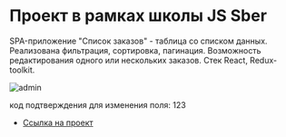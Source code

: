 # Проект в рамках школы JS Sber

SPA-приложение "Список заказов" - таблица со списком данных. Реализована фильтрация, сортировка, пагинация. Возможность редактирования одного или нескольких заказов.
Стек React, Redux-toolkit.

![admin](https://user-images.githubusercontent.com/63904240/209444763-b459601d-63f5-4233-bb98-58dbf5bd07ab.JPG)


код подтверждения для изменения поля: 123

* [Ссылка на проект](https://skredmi.github.io/order-list/)
